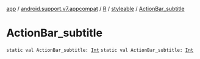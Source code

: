 [app](../../../index.md) / [android.support.v7.appcompat](../../index.md) / [R](../index.md) / [styleable](index.md) / [ActionBar_subtitle](./-action-bar_subtitle.md)

# ActionBar_subtitle

`static val ActionBar_subtitle: `[`Int`](https://kotlinlang.org/api/latest/jvm/stdlib/kotlin/-int/index.html)
`static val ActionBar_subtitle: `[`Int`](https://kotlinlang.org/api/latest/jvm/stdlib/kotlin/-int/index.html)